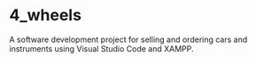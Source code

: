 # 4_wheels

A software development project for selling and ordering cars and instruments using Visual Studio Code and XAMPP.
